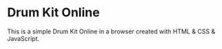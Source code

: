 # Drum Kit Online

This is a simple Drum Kit Online in a browser created with HTML & CSS & JavaScript.

